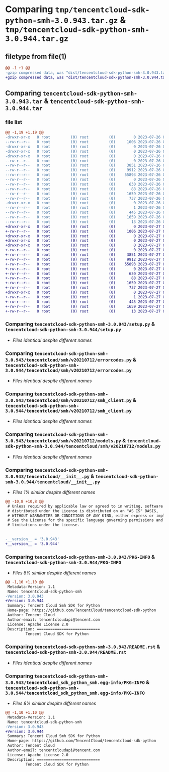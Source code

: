 # Comparing `tmp/tencentcloud-sdk-python-smh-3.0.943.tar.gz` & `tmp/tencentcloud-sdk-python-smh-3.0.944.tar.gz`

## filetype from file(1)

```diff
@@ -1 +1 @@
-gzip compressed data, was "dist/tencentcloud-sdk-python-smh-3.0.943.tar", last modified: Wed Jul 26 00:43:09 2023, max compression
+gzip compressed data, was "dist/tencentcloud-sdk-python-smh-3.0.944.tar", last modified: Thu Jul 27 02:21:57 2023, max compression
```

## Comparing `tencentcloud-sdk-python-smh-3.0.943.tar` & `tencentcloud-sdk-python-smh-3.0.944.tar`

### file list

```diff
@@ -1,19 +1,19 @@
-drwxr-xr-x   0 root         (0) root         (0)        0 2023-07-26 00:43:09.000000 tencentcloud-sdk-python-smh-3.0.943/
--rw-r--r--   0 root         (0) root         (0)     1006 2023-07-26 00:43:09.000000 tencentcloud-sdk-python-smh-3.0.943/setup.py
-drwxr-xr-x   0 root         (0) root         (0)        0 2023-07-26 00:43:09.000000 tencentcloud-sdk-python-smh-3.0.943/tencentcloud/
-drwxr-xr-x   0 root         (0) root         (0)        0 2023-07-26 00:43:09.000000 tencentcloud-sdk-python-smh-3.0.943/tencentcloud/smh/
-drwxr-xr-x   0 root         (0) root         (0)        0 2023-07-26 00:43:09.000000 tencentcloud-sdk-python-smh-3.0.943/tencentcloud/smh/v20210712/
--rw-r--r--   0 root         (0) root         (0)        0 2023-07-26 00:43:09.000000 tencentcloud-sdk-python-smh-3.0.943/tencentcloud/smh/v20210712/__init__.py
--rw-r--r--   0 root         (0) root         (0)     3851 2023-07-26 00:43:09.000000 tencentcloud-sdk-python-smh-3.0.943/tencentcloud/smh/v20210712/errorcodes.py
--rw-r--r--   0 root         (0) root         (0)     9912 2023-07-26 00:43:09.000000 tencentcloud-sdk-python-smh-3.0.943/tencentcloud/smh/v20210712/smh_client.py
--rw-r--r--   0 root         (0) root         (0)    55893 2023-07-26 00:43:09.000000 tencentcloud-sdk-python-smh-3.0.943/tencentcloud/smh/v20210712/models.py
--rw-r--r--   0 root         (0) root         (0)        0 2023-07-26 00:43:09.000000 tencentcloud-sdk-python-smh-3.0.943/tencentcloud/smh/__init__.py
--rw-r--r--   0 root         (0) root         (0)      630 2023-07-26 00:43:09.000000 tencentcloud-sdk-python-smh-3.0.943/tencentcloud/__init__.py
--rw-r--r--   0 root         (0) root         (0)       88 2023-07-26 00:43:09.000000 tencentcloud-sdk-python-smh-3.0.943/setup.cfg
--rw-r--r--   0 root         (0) root         (0)     1659 2023-07-26 00:43:09.000000 tencentcloud-sdk-python-smh-3.0.943/PKG-INFO
--rw-r--r--   0 root         (0) root         (0)      737 2023-07-26 00:43:09.000000 tencentcloud-sdk-python-smh-3.0.943/README.rst
-drwxr-xr-x   0 root         (0) root         (0)        0 2023-07-26 00:43:09.000000 tencentcloud-sdk-python-smh-3.0.943/tencentcloud_sdk_python_smh.egg-info/
--rw-r--r--   0 root         (0) root         (0)        1 2023-07-26 00:43:09.000000 tencentcloud-sdk-python-smh-3.0.943/tencentcloud_sdk_python_smh.egg-info/dependency_links.txt
--rw-r--r--   0 root         (0) root         (0)      445 2023-07-26 00:43:09.000000 tencentcloud-sdk-python-smh-3.0.943/tencentcloud_sdk_python_smh.egg-info/SOURCES.txt
--rw-r--r--   0 root         (0) root         (0)     1659 2023-07-26 00:43:09.000000 tencentcloud-sdk-python-smh-3.0.943/tencentcloud_sdk_python_smh.egg-info/PKG-INFO
--rw-r--r--   0 root         (0) root         (0)       13 2023-07-26 00:43:09.000000 tencentcloud-sdk-python-smh-3.0.943/tencentcloud_sdk_python_smh.egg-info/top_level.txt
+drwxr-xr-x   0 root         (0) root         (0)        0 2023-07-27 02:21:57.000000 tencentcloud-sdk-python-smh-3.0.944/
+-rw-r--r--   0 root         (0) root         (0)     1006 2023-07-27 02:21:57.000000 tencentcloud-sdk-python-smh-3.0.944/setup.py
+drwxr-xr-x   0 root         (0) root         (0)        0 2023-07-27 02:21:57.000000 tencentcloud-sdk-python-smh-3.0.944/tencentcloud/
+drwxr-xr-x   0 root         (0) root         (0)        0 2023-07-27 02:21:57.000000 tencentcloud-sdk-python-smh-3.0.944/tencentcloud/smh/
+drwxr-xr-x   0 root         (0) root         (0)        0 2023-07-27 02:21:57.000000 tencentcloud-sdk-python-smh-3.0.944/tencentcloud/smh/v20210712/
+-rw-r--r--   0 root         (0) root         (0)        0 2023-07-27 02:21:57.000000 tencentcloud-sdk-python-smh-3.0.944/tencentcloud/smh/v20210712/__init__.py
+-rw-r--r--   0 root         (0) root         (0)     3851 2023-07-27 02:21:57.000000 tencentcloud-sdk-python-smh-3.0.944/tencentcloud/smh/v20210712/errorcodes.py
+-rw-r--r--   0 root         (0) root         (0)     9912 2023-07-27 02:21:57.000000 tencentcloud-sdk-python-smh-3.0.944/tencentcloud/smh/v20210712/smh_client.py
+-rw-r--r--   0 root         (0) root         (0)    55893 2023-07-27 02:21:57.000000 tencentcloud-sdk-python-smh-3.0.944/tencentcloud/smh/v20210712/models.py
+-rw-r--r--   0 root         (0) root         (0)        0 2023-07-27 02:21:57.000000 tencentcloud-sdk-python-smh-3.0.944/tencentcloud/smh/__init__.py
+-rw-r--r--   0 root         (0) root         (0)      630 2023-07-27 02:21:57.000000 tencentcloud-sdk-python-smh-3.0.944/tencentcloud/__init__.py
+-rw-r--r--   0 root         (0) root         (0)       88 2023-07-27 02:21:57.000000 tencentcloud-sdk-python-smh-3.0.944/setup.cfg
+-rw-r--r--   0 root         (0) root         (0)     1659 2023-07-27 02:21:57.000000 tencentcloud-sdk-python-smh-3.0.944/PKG-INFO
+-rw-r--r--   0 root         (0) root         (0)      737 2023-07-27 02:21:57.000000 tencentcloud-sdk-python-smh-3.0.944/README.rst
+drwxr-xr-x   0 root         (0) root         (0)        0 2023-07-27 02:21:57.000000 tencentcloud-sdk-python-smh-3.0.944/tencentcloud_sdk_python_smh.egg-info/
+-rw-r--r--   0 root         (0) root         (0)        1 2023-07-27 02:21:57.000000 tencentcloud-sdk-python-smh-3.0.944/tencentcloud_sdk_python_smh.egg-info/dependency_links.txt
+-rw-r--r--   0 root         (0) root         (0)      445 2023-07-27 02:21:57.000000 tencentcloud-sdk-python-smh-3.0.944/tencentcloud_sdk_python_smh.egg-info/SOURCES.txt
+-rw-r--r--   0 root         (0) root         (0)     1659 2023-07-27 02:21:57.000000 tencentcloud-sdk-python-smh-3.0.944/tencentcloud_sdk_python_smh.egg-info/PKG-INFO
+-rw-r--r--   0 root         (0) root         (0)       13 2023-07-27 02:21:57.000000 tencentcloud-sdk-python-smh-3.0.944/tencentcloud_sdk_python_smh.egg-info/top_level.txt
```

### Comparing `tencentcloud-sdk-python-smh-3.0.943/setup.py` & `tencentcloud-sdk-python-smh-3.0.944/setup.py`

 * *Files identical despite different names*

### Comparing `tencentcloud-sdk-python-smh-3.0.943/tencentcloud/smh/v20210712/errorcodes.py` & `tencentcloud-sdk-python-smh-3.0.944/tencentcloud/smh/v20210712/errorcodes.py`

 * *Files identical despite different names*

### Comparing `tencentcloud-sdk-python-smh-3.0.943/tencentcloud/smh/v20210712/smh_client.py` & `tencentcloud-sdk-python-smh-3.0.944/tencentcloud/smh/v20210712/smh_client.py`

 * *Files identical despite different names*

### Comparing `tencentcloud-sdk-python-smh-3.0.943/tencentcloud/smh/v20210712/models.py` & `tencentcloud-sdk-python-smh-3.0.944/tencentcloud/smh/v20210712/models.py`

 * *Files identical despite different names*

### Comparing `tencentcloud-sdk-python-smh-3.0.943/tencentcloud/__init__.py` & `tencentcloud-sdk-python-smh-3.0.944/tencentcloud/__init__.py`

 * *Files 1% similar despite different names*

```diff
@@ -10,8 +10,8 @@
 # Unless required by applicable law or agreed to in writing, software
 # distributed under the License is distributed on an "AS IS" BASIS,
 # WITHOUT WARRANTIES OR CONDITIONS OF ANY KIND, either express or implied.
 # See the License for the specific language governing permissions and
 # limitations under the License.
 
 
-__version__ = '3.0.943'
+__version__ = '3.0.944'
```

### Comparing `tencentcloud-sdk-python-smh-3.0.943/PKG-INFO` & `tencentcloud-sdk-python-smh-3.0.944/PKG-INFO`

 * *Files 8% similar despite different names*

```diff
@@ -1,10 +1,10 @@
 Metadata-Version: 1.1
 Name: tencentcloud-sdk-python-smh
-Version: 3.0.943
+Version: 3.0.944
 Summary: Tencent Cloud Smh SDK for Python
 Home-page: https://github.com/TencentCloud/tencentcloud-sdk-python
 Author: Tencent Cloud
 Author-email: tencentcloudapi@tencent.com
 License: Apache License 2.0
 Description: ============================
         Tencent Cloud SDK for Python
```

### Comparing `tencentcloud-sdk-python-smh-3.0.943/README.rst` & `tencentcloud-sdk-python-smh-3.0.944/README.rst`

 * *Files identical despite different names*

### Comparing `tencentcloud-sdk-python-smh-3.0.943/tencentcloud_sdk_python_smh.egg-info/PKG-INFO` & `tencentcloud-sdk-python-smh-3.0.944/tencentcloud_sdk_python_smh.egg-info/PKG-INFO`

 * *Files 8% similar despite different names*

```diff
@@ -1,10 +1,10 @@
 Metadata-Version: 1.1
 Name: tencentcloud-sdk-python-smh
-Version: 3.0.943
+Version: 3.0.944
 Summary: Tencent Cloud Smh SDK for Python
 Home-page: https://github.com/TencentCloud/tencentcloud-sdk-python
 Author: Tencent Cloud
 Author-email: tencentcloudapi@tencent.com
 License: Apache License 2.0
 Description: ============================
         Tencent Cloud SDK for Python
```

